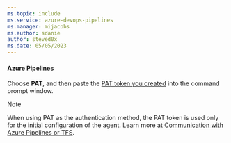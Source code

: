 ```yaml
---
ms.topic: include
ms.service: azure-devops-pipelines
ms.manager: mijacobs
ms.author: sdanie
author: steved0x
ms.date: 05/05/2023
---
```


#### Azure Pipelines

Choose **PAT**, and then paste the [PAT token you created](#permissions) into the command prompt window.

> [!NOTE]
> When using PAT as the authentication method, the PAT token is used only for the initial configuration of the agent. Learn more at [Communication with Azure Pipelines or TFS](../../agents.md#communication).

